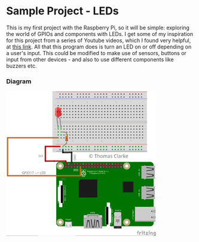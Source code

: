 # Sample Project - LEDs
This is my first project with the Raspberry Pi, so it will be simple: exploring the world of GPIOs and components with LEDs.
I get some of my inspiration for this project from a series of Youtube videos, which I found very helpful, at 
<a href="https://www.youtube.com/watch?v=OR5h0UnMcUE&list=PLFA4eZ_bEubl_zVY-Dikk7Rpttk2xeWFv&index=1">this link</a>. All 
that this program does is turn an LED on or off depending on a user's input. This could be modified to make use of sensors,
buttons or input from other devices - and also to use different components like buzzers etc.

### Diagram
<img src="diagram1.png" length=400 width=400>
